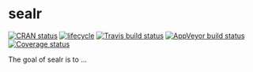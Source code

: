 
<!-- README.md is generated from README.Rmd. Please edit that file -->
sealr
=====

[![CRAN status](https://www.r-pkg.org/badges/version/sealr)](https://cran.r-project.org/package=sealr) [![lifecycle](https://img.shields.io/badge/lifecycle-experimental-orange.svg)](https://www.tidyverse.org/lifecycle/#experimental) [![Travis build status](https://travis-ci.org/uribo/sealr.svg?branch=master)](https://travis-ci.org/uribo/sealr) [![AppVeyor build status](https://ci.appveyor.com/api/projects/status/github/uribo/sealr?branch=master&svg=true)](https://ci.appveyor.com/project/uribo/sealr) [![Coverage status](https://codecov.io/gh/uribo/sealr/branch/master/graph/badge.svg)](https://codecov.io/github/uribo/sealr?branch=master)

The goal of sealr is to ...

